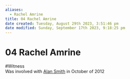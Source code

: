 ```yaml
---
aliases:
  - Rachel Amrine
title: 04 Rachel Amrine
date created: Tuesday, August 29th 2023, 3:51:46 pm
date modified: Sunday, September 17th 2023, 9:18:25 pm
---
```


# 04 Rachel Amrine

#Witness  
Was involved with [Alan Smith](../72%20Suspects%20and%20People%20of%20Interest/01%20Alan%20Smith.md) in October of 2012

```smart-connections
```
